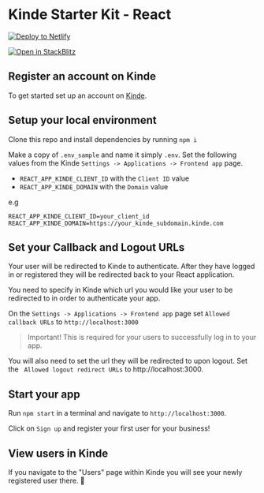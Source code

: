 # Kinde Starter Kit - React

[![Deploy to Netlify](https://www.netlify.com/img/deploy/button.svg)](https://app.netlify.com/start/deploy?repository=https://github.com/marcosmartini/kinde-react-netlify-starter)

[![Open in StackBlitz](https://developer.stackblitz.com/img/open_in_stackblitz.svg)](https://stackblitz.com/github/marcosmartini/kinde-react-netlify-starter)

## Register an account on Kinde

To get started set up an account on [Kinde](https://app.kinde.com/register).

## Setup your local environment

Clone this repo and install dependencies by running `npm i`

Make a copy of `.env_sample` and name it simply `.env`. Set the following values from the Kinde `Settings -> Applications -> Frontend app` page.

- `REACT_APP_KINDE_CLIENT_ID` with the `Client ID` value
- `REACT_APP_KINDE_DOMAIN` with the `Domain` value

e.g

```
REACT_APP_KINDE_CLIENT_ID=your_client_id
REACT_APP_KINDE_DOMAIN=https://your_kinde_subdomain.kinde.com
```

## Set your Callback and Logout URLs

Your user will be redirected to Kinde to authenticate. After they have logged in or registered they will be redirected back to your React application.

You need to specify in Kinde which url you would like your user to be redirected to in order to authenticate your app.

On the `Settings -> Applications -> Frontend app` page set `Allowed callback URLs` to `http://localhost:3000`

> Important! This is required for your users to successfully log in to your app.

You will also need to set the url they will be redirected to upon logout. Set the ` Allowed logout redirect URLs` to http://localhost:3000.

## Start your app

Run `npm start` in a terminal and navigate to `http://localhost:3000`.

Click on `Sign up` and register your first user for your business!

## View users in Kinde

If you navigate to the "Users" page within Kinde you will see your newly registered user there. 🚀
